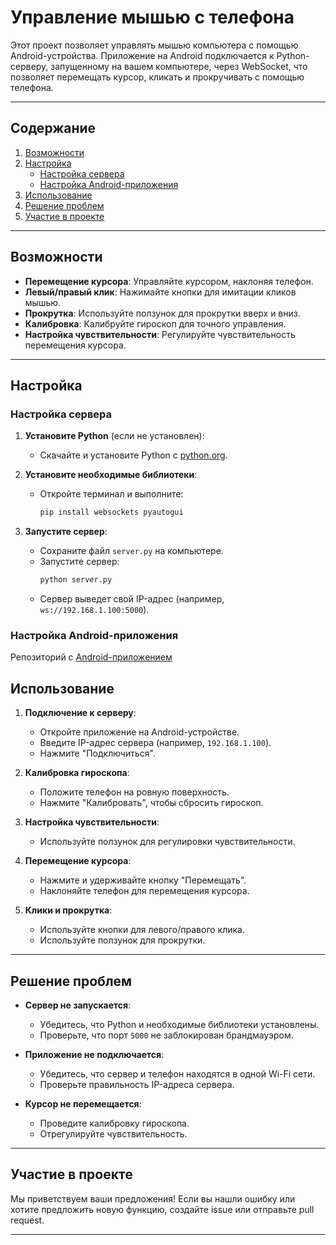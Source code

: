 # Управление мышью с телефона

Этот проект позволяет управлять мышью компьютера с помощью Android-устройства. Приложение на Android подключается к Python-серверу, запущенному на вашем компьютере, через WebSocket, что позволяет перемещать курсор, кликать и прокручивать с помощью телефона.

---

## Содержание
1. [Возможности](#возможности)
2. [Настройка](#настройка)
   - [Настройка сервера](#настройка-сервера)
   - [Настройка Android-приложения](#настройка-android-приложения)
3. [Использование](#использование)
4. [Решение проблем](#решение-проблем)
5. [Участие в проекте](#участие-в-проекте)

---

## Возможности

- **Перемещение курсора**: Управляйте курсором, наклоняя телефон.
- **Левый/правый клик**: Нажимайте кнопки для имитации кликов мышью.
- **Прокрутка**: Используйте ползунок для прокрутки вверх и вниз.
- **Калибровка**: Калибруйте гироскоп для точного управления.
- **Настройка чувствительности**: Регулируйте чувствительность перемещения курсора.

---

## Настройка

### Настройка сервера

1. **Установите Python** (если не установлен):
   - Скачайте и установите Python с [python.org](https://www.python.org/).

2. **Установите необходимые библиотеки**:
   - Откройте терминал и выполните:
     ```bash
     pip install websockets pyautogui
     ```

3. **Запустите сервер**:
   - Сохраните файл `server.py` на компьютере.
   - Запустите сервер:
     ```bash
     python server.py
     ```
   - Сервер выведет свой IP-адрес (например, `ws://192.168.1.100:5000`).

### Настройка Android-приложения

Репозиторий с [Android-приложением](https://github.com/z7x8c9/RemoteMouseClient)

## Использование

1. **Подключение к серверу**:
   - Откройте приложение на Android-устройстве.
   - Введите IP-адрес сервера (например, `192.168.1.100`).
   - Нажмите "Подключиться".

2. **Калибровка гироскопа**:
   - Положите телефон на ровную поверхность.
   - Нажмите "Калибровать", чтобы сбросить гироскоп.

3. **Настройка чувствительности**:
   - Используйте ползунок для регулировки чувствительности.

4. **Перемещение курсора**:
   - Нажмите и удерживайте кнопку "Перемещать".
   - Наклоняйте телефон для перемещения курсора.

5. **Клики и прокрутка**:
   - Используйте кнопки для левого/правого клика.
   - Используйте ползунок для прокрутки.

---

## Решение проблем

- **Сервер не запускается**:
  - Убедитесь, что Python и необходимые библиотеки установлены.
  - Проверьте, что порт `5000` не заблокирован брандмауэром.

- **Приложение не подключается**:
  - Убедитесь, что сервер и телефон находятся в одной Wi-Fi сети.
  - Проверьте правильность IP-адреса сервера.

- **Курсор не перемещается**:
  - Проведите калибровку гироскопа.
  - Отрегулируйте чувствительность.

---

## Участие в проекте

Мы приветствуем ваши предложения! Если вы нашли ошибку или хотите предложить новую функцию, создайте issue или отправьте pull request.

---
